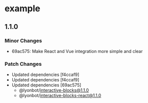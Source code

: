# example

## 1.1.0

### Minor Changes

- 69ac575: Make React and Vue integration more simple and clear

### Patch Changes

- Updated dependencies [f4ccaf9]
- Updated dependencies [f4ccaf9]
- Updated dependencies [69ac575]
  - @lyonbot/interactive-blocks@1.1.0
  - @lyonbot/interactive-blocks-react@1.1.0

